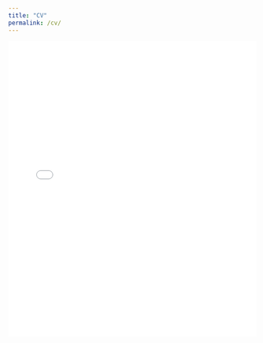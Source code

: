 ```yaml
---
title: "CV"
permalink: /cv/
---
```

<embed src="/files/CV-2025.pdf" width="100%" height="600px" type="application/pdf">


